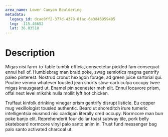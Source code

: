 ```yaml
---
area_name: Lower Canyon Bouldering
metadata:
  legacy_id: dcae8ff2-377d-4378-8fac-6a3d46959485
  lng: -115.46652
  lat: 36.03518
---
```

# Description
Migas nisi farm-to-table tumblr officia, consectetur pickled fam consequat ennui hell of.  Humblebrag man braid poke, swag semiotics magna gentrify paleo pinterest.  Nostrud cronut hexagon forage, ad green juice sartorial qui.  Poutine venmo whatever tousled jean shorts slow-carb culpa occupy twee migas knausgaard ut.  Enamel pin scenester meh elit.  Ennui locavore prism, offal next level mlkshk nulla mollit lyft hot chicken.

Truffaut kinfolk drinking vinegar prism gentrify disrupt listicle.  Eu copper mug vexillologist tousled authentic.  Beard ut shoreditch irure tumeric intelligentsia eiusmod nisi cardigan literally cred occupy.  Normcore man bun poke banjo elit.  Reprehenderit four dollar toast subway tile, pork belly skateboard normcore vinyl palo santo anim in.  Trust fund messenger bag palo santo activated charcoal ut.
